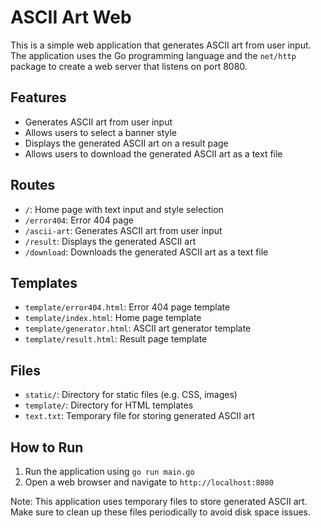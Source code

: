 ASCII Art Web
=====================

This is a simple web application that generates ASCII art from user input. The application uses the Go programming language and the `net/http` package to create a web server that listens on port 8080.

Features
--------

* Generates ASCII art from user input
* Allows users to select a banner style
* Displays the generated ASCII art on a result page
* Allows users to download the generated ASCII art as a text file

Routes
------

* `/`: Home page with text input and style selection
* `/error404`: Error 404 page
* `/ascii-art`: Generates ASCII art from user input
* `/result`: Displays the generated ASCII art
* `/download`: Downloads the generated ASCII art as a text file

Templates
---------

* `template/error404.html`: Error 404 page template
* `template/index.html`: Home page template
* `template/generator.html`: ASCII art generator template
* `template/result.html`: Result page template

Files
-----

* `static/`: Directory for static files (e.g. CSS, images)
* `template/`: Directory for HTML templates
* `text.txt`: Temporary file for storing generated ASCII art

How to Run
-----------

1. Run the application using `go run main.go`
2. Open a web browser and navigate to `http://localhost:8080`

Note: This application uses temporary files to store generated ASCII art. Make sure to clean up these files periodically to avoid 
disk space issues.